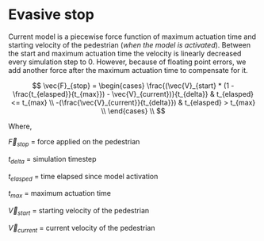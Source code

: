 # Evasive stop

Current model is a piecewise force function of maximum actuation time and starting velocity of the pedestrian (*when the model is activated*). Between the start and maximum actuation time the velocity is linearly decreased every simulation step to 0. However, because of floating point errors, we add another force after the maximum actuation time to compensate for it.


$$ \vec{F}_{stop} = 
    \begin{cases} 
      \frac{(\vec{V}_{start} * (1 - \frac{t_{elasped}}{t_{max}}) - \vec{V}_{current})}{t_{delta}} 
            & t_{elasped} <= t_{max} \\
      -(\frac{\vec{V}_{current}}{t_{delta}})
            & t_{elasped} > t_{max} \\
    \end{cases}
    \\
$$

Where,

$\vec{F}_{stop}$ = force applied on the pedestrian

$t_{delta}$ = simulation timestep

$t_{elasped}$ = time elapsed since model activation

$t_{max}$ = maximum actuation time

$\vec{V}_{start}$ = starting velocity of the pedestrian

$\vec{V}_{current}$ = current velocity of the pedestrian

